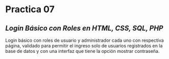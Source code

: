 # Practica 07 
## _Login Básico con Roles en HTML, CSS, SQL, PHP_
Login básico con roles de usuario y administrador cada uno con respectiva página, validado para permitir el ingreso solo de usuarios registrados en la base de datos y con una interfaz que tiene la opción mostrar contraseña.
